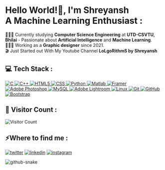<!-- <img src="banner_github.png" alt="GitHub Banner" width="100%" /> -->
<h1> Hello World!👋, I'm Shreyansh <br> A Machine Learning Enthusiast  : </h1>
<p>👨🏼‍🎓 Currently studying <strong>Computer Science Engineering</strong> at <strong>UTD-CSVTU, Bhilai</strong> - Passionate about <strong>Artificial Intelligence</strong> and <strong>Machine Learning</strong>.<!-- <br>🛜 Cure--> <br>👨🏼‍💻 Working as a <strong> Graphic designer</strong> since 2021. <br>🎬 Just Started out With My Youtube Channel <strong>LoLgoRithmS by Shreyansh</strong></p> 


<h2> 💻 Tech Stack : </h2>
<p dir="auto">
  <a target="_blank" rel="noopener noreferrer nofollow" href="https://img.shields.io/badge/c-%2300599C.svg?style=for-the-badge&logo=c&logoColor=white">
    <img src="https://img.shields.io/badge/c-%2300599C.svg?style=for-the-badge&logo=c&logoColor=white" alt="C" data-canonical-src="https://img.shields.io/badge/c-%2300599C.svg?style=for-the-badge&logo=c&logoColor=white" style="max-width: 100%;">
  </a>
  <a target="_blank" rel="noopener noreferrer nofollow" href="https://img.shields.io/badge/c%2B%2B-%2300599C.svg?style=for-the-badge&logo=c%2B%2B&logoColor=white">
    <img src="https://img.shields.io/badge/c%2B%2B-%2300599C.svg?style=for-the-badge&logo=c%2B%2B&logoColor=white" alt="C++" style="max-width: 100%;">
  </a>
  <a target="_blank" rel="noopener noreferrer nofollow" href="https://img.shields.io/badge/HTML5-%23E34F26.svg?style=for-the-badge&logo=html5&logoColor=white">
    <img src="https://img.shields.io/badge/HTML5-%23E34F26.svg?style=for-the-badge&logo=html5&logoColor=white" alt="HTML5" style="max-width: 100%;">
  </a>
  <a target="_blank" rel="noopener noreferrer nofollow" href="https://img.shields.io/badge/CSS3-%231572B6.svg?style=for-the-badge&logo=css3&logoColor=white">
    <img src="https://img.shields.io/badge/CSS3-%231572B6.svg?style=for-the-badge&logo=css3&logoColor=white" alt="CSS" style="max-width: 100%;">
  </a>
  <a target="_blank" rel="noopener noreferrer nofollow" href="https://img.shields.io/badge/python-%233776AB.svg?style=for-the-badge&logo=python&logoColor=white">
    <img src="https://img.shields.io/badge/python-%233776AB.svg?style=for-the-badge&logo=python&logoColor=white" alt="Python" style="max-width: 100%;">
  </a>
  <a target="_blank" rel="noopener noreferrer nofollow" href="https://img.shields.io/badge/Matlab-%233F5C8A.svg?style=for-the-badge&logo=matlab&logoColor=white">
    <img src="https://img.shields.io/badge/Matlab-%233F5C8A.svg?style=for-the-badge&logo=matlab&logoColor=white" alt="Matlab" style="max-width: 100%;">
  </a>
  <a target="_blank" rel="noopener noreferrer nofollow" href="https://dummy-link.com">
    <img src="https://img.shields.io/badge/Framer-%230A3D8C.svg?style=for-the-badge&logo=framer&logoColor=white" alt="Framer" style="max-width: 100%;">
  </a>
  <a target="_blank" rel="noopener noreferrer nofollow" href="https://dummy-link.com">
    <img src="https://img.shields.io/badge/Adobe%20Photoshop-%23FF0000.svg?style=for-the-badge&logo=adobephotoshop&logoColor=white" alt="Adobe Photoshop" style="max-width: 100%;">
  </a>
  <a target="_blank" rel="noopener noreferrer nofollow" href="https://img.shields.io/badge/MySQL-%234479A1.svg?style=for-the-badge&logo=mysql&logoColor=white">
    <img src="https://img.shields.io/badge/MySQL-%234479A1.svg?style=for-the-badge&logo=mysql&logoColor=white" alt="MySQL" style="max-width: 100%;">
  </a>
  <a target="_blank" rel="noopener noreferrer nofollow" href="https://dummy-link.com">
    <img src="https://img.shields.io/badge/Adobe%20Lightroom-%231E1F26.svg?style=for-the-badge&logo=adobelightroom&logoColor=white" alt="Adobe Lightroom" style="max-width: 100%;">
  </a>
  <a target="_blank" rel="noopener noreferrer nofollow" href="https://img.shields.io/badge/Linux-%23FCC624.svg?style=for-the-badge&logo=linux&logoColor=white">
    <img src="https://img.shields.io/badge/Linux-%23FCC624.svg?style=for-the-badge&logo=linux&logoColor=white" alt="Linux" style="max-width: 100%;">
  </a>
  <a target="_blank" rel="noopener noreferrer nofollow" href="https://img.shields.io/badge/git-%23F05032.svg?style=for-the-badge&logo=git&logoColor=white">
    <img src="https://img.shields.io/badge/git-%23F05032.svg?style=for-the-badge&logo=git&logoColor=white" alt="Git" style="max-width: 100%;">
  </a>
  <a target="_blank" rel="noopener noreferrer nofollow" href="https://img.shields.io/badge/github-%23121011.svg?style=for-the-badge&logo=github&logoColor=white">
    <img src="https://img.shields.io/badge/github-%23121011.svg?style=for-the-badge&logo=github&logoColor=white" alt="GitHub" style="max-width: 100%;">
  </a>
  <a target="_blank" rel="noopener noreferrer nofollow" href="https://img.shields.io/badge/Bootstrap-%23563D7C.svg?style=for-the-badge&logo=bootstrap&logoColor=white">
    <img src="https://img.shields.io/badge/Bootstrap-%23563D7C.svg?style=for-the-badge&logo=bootstrap&logoColor=white" alt="Bootstrap" style="max-width: 100%;">
  </a>
</p>
<h2> 👀 Visitor Count : </h2>
<img src="https://profile-counter.glitch.me/shreyansh4ai/count.svg" alt="Visitor Count">

<h2>⚡Where to find me : </h2>
<p><a target="_blank" href="https://twitter.com/shreyansh4ai" style="display: inline-block;"><img src="https://img.shields.io/badge/twitter-x?style=for-the-badge&logo=x&logoColor=white&color=%230f1419" alt="twitter" /></a>
<a target="_blank" href="https://www.linkedin.com/in/shreyansh-kumar-sahu-7a51a8245/" style="display: inline-block;"><img src="https://img.shields.io/badge/linkedin-logo?style=for-the-badge&logo=linkedin&logoColor=white&color=%230a77b6" alt="linkedin" /></a>
<a target="_blank" href="https://www.instagram.com/oye_shreyansh" style="display: inline-block;"><img src="https://img.shields.io/badge/instagram-logo?style=for-the-badge&logo=instagram&logoColor=white&color=%23F35369" alt="instagram" /></a></p>
<picture>
  <source media="(prefers-color-scheme: dark)" srcset="https://raw.githubusercontent.com/shreyansh4ai/shreyansh4ai/output/github-snake-dark.svg" />
  <source media="(prefers-color-scheme: light)" srcset="https://raw.githubusercontent.com/shreyansh4ai/shreyansh4ai/output/github-snake.svg" />
  <img alt="github-snake" src="https://raw.githubusercontent.com/shreyansh4ai/shreyansh4ai/output/github-snake.svg" />
</picture>

<!-- <h2>❤ Support Me</h2>
<p><p>
<a href="https://www.buymeacoffee.com/shreyansh4ai">
<img src="https://cdn.buymeacoffee.com/buttons/v2/default-yellow.png" width="160" alt="buymeacoffee" />
</a>
</p> 
-->
